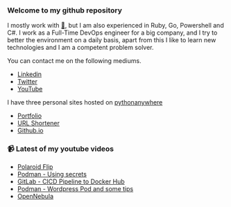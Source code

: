 ### Welcome to my github repository

I mostly work with [:snake:](https://www.python.org/), but I am also experienced in Ruby, Go, Powershell and C#. I work as a Full-Time DevOps engineer for a big company, and I try to better the environment on a daily basis, apart from this I like to learn new technologies and I am a competent problem solver.

You can contact me on the following mediums.
- [Linkedin](https://www.linkedin.com/in/r3ap3rpy)
- [Twitter](https://twitter.com/r3ap3rpy)
- [YouTube](https://www.youtube.com/channel/UC1qkMXH8d2I9DDAtBSeEHqg)

I have three personal sites hosted on [pythonanywhere](https://www.pythonanywhere.com/)
- [Portfolio](http://r3ap3rpy.pythonanywhere.com/)
- [URL Shortener](http://shortenpy.pythonanywhere.com/)
- [Github.io](https://r3ap3rpy.github.io/)

### :video_camera: Latest of my youtube videos
<!-- YOUTUBE:START -->
- [Polaroid Flip](https://www.youtube.com/watch?v=JcsjtL_lWFw)
- [Podman - Using secrets](https://www.youtube.com/watch?v=IAUduOW7vSU)
- [GitLab - CICD   Pipeline to Docker Hub](https://www.youtube.com/watch?v=oSJN2E1uDlo)
- [Podman - Wordpress Pod and some tips](https://www.youtube.com/watch?v=yyo0NL6ThdQ)
- [OpenNebula](https://www.youtube.com/watch?v=Iyym2xrzx2k)
<!-- YOUTUBE:END -->

